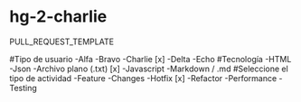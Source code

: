 # hg-2-charlie

PULL_REQUEST_TEMPLATE

#Tipo de usuario
-Alfa
-Bravo
-Charlie [x]
-Delta
-Echo
#Tecnología
-HTML
-Json
-Archivo plano (.txt) [x]
-Javascript
-Markdown / .md
#Seleccione el tipo de actividad
-Feature
-Changes
-Hotfix [x]
-Refactor
-Performance
-Testing
